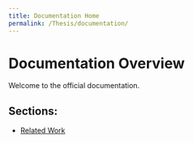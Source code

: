 ```yaml
---
title: Documentation Home
permalink: /Thesis/documentation/
---
```


# Documentation Overview

Welcome to the official documentation.

## Sections:
- [Related Work](./relatedWork.md)
